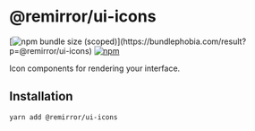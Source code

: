 # @remirror/ui-icons

[![npm bundle size (scoped)](https://img.shields.io/bundlephobia/minzip/@remirror/ui-icons.svg?)](https://bundlephobia.com/result?p=@remirror/ui-icons)
[![npm](https://img.shields.io/npm/dm/@remirror/ui-icons.svg?&logo=npm)](https://www.npmjs.com/package/@remirror/ui-icons)

Icon components for rendering your interface.

## Installation

```bash
yarn add @remirror/ui-icons
```
